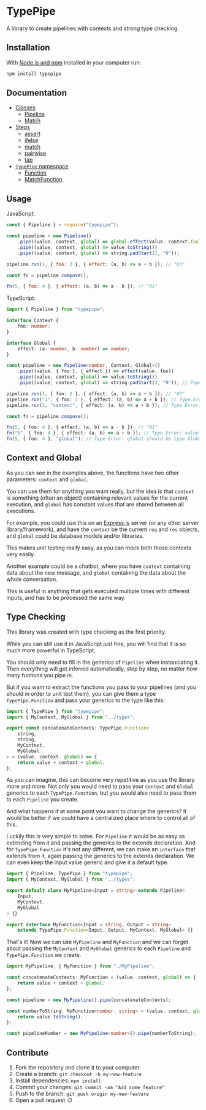# TypePipe

A library to create pipelines with contexts and strong type checking.

## Installation

With [Node.js and npm](https://nodejs.org/) installed in your computer run:

```bash
npm install typepipe
```

## Documentation

- [Classes](./src/classes/README.md#classes)
  - [Pipeline](./src/classes/Pipeline/README.md#pipeline)
  - [Match](./src/classes/Match/README.md#match)
- [Steps](./src/steps/README.md#steps)
  - [assert](./src/steps/README.md#assert)
  - [ifelse](./src/steps/README.md#ifelse)
  - [match](./src/steps/README.md#match)
  - [pairwise](./src/steps/README.md#pairwise)
  - [tap](./src/steps/README.md#tap)
- [`TypePipe` namespace](./src/types/TypePipe/README.md#typepipe-namespace)
  - [Function](./src/types/TypePipe/README.md#typepipefunction)
  - [MatchFunction](./src/types/TypePipe/README.md#typepipematchfunction)

## Usage

JavaScript:

```js
const { Pipeline } = require("typepipe");

const pipeline = new Pipeline()
	.pipe((value, context, global) => global.effect(value, context.foo))
	.pipe((value, context, global) => value.toString())
	.pipe((value, context, global) => string.padStart(2, "0"));

pipeline.run(1, { foo: 2 }, { effect: (a, b) => a + b }); // "03"

const fn = pipeline.compose();

fn(5, { foo: 4 }, { effect: (a, b) => a - b }); // "01"
```

TypeScript:

```ts
import { Pipeline } from "typepipe";

interface Context {
	foo: number;
}

interface Global {
	effect: (a: number, b: number) => number;
}

const pipeline = new Pipeline<number, Context, Global>()
	.pipe((value, { foo }, { effect }) => effect(value, foo))
	.pipe((value, context, global) => value.toString())
	.pipe((value, context, global) => string.padStart(2, "0")); // TypeScript knows `value` is a string now

pipeline.run(1, { foo: 2 }, { effect: (a, b) => a + b }); // "03"
pipeline.run("1", { foo: 2 }, { effect: (a, b) => a + b }); // Type Error: value should be a number
pipeline.run(1, "context", { effect: (a, b) => a + b }); // Type Error: context should be type Context

const fn = pipeline.compose();

fn(5, { foo: 4 }, { effect: (a, b) => a - b }); // "01"
fn("5", { foo: 4 }, { effect: (a, b) => a + b }); // Type Error: value should be a number
fn(5, { foo: 4 }, "global"); // Type Error: global should be type Global
```

## Context and Global

As you can see in the examples above, the functions have two other parameters: `context` and `global`.

You can use them for anything you want really, but the idea is that `context` is something (often an object) containing relevant values for the current execution, and `global` has constant values that are shared between all executions.

For example, you could use this on an [Express.js](https://github.com/expressjs/express) server (or any other server library/framework), and have the `context` be the current `req` and `res` objects, and `global` could be database models and/or libraries.

This makes unit testing really easy, as you can mock both those contexts very easily.

Another example could be a chatbot, where you have `context` containing data about the new message, and `global` containing the data about the whole conversation.

This is useful in anything that gets executed multiple times with different inputs, and has to be processed the same way.

## Type Checking

This library was created with type checking as the first priority.

While you can still use it in JavaScript just fine, you will find that it is so much more powerful in TypeScript.

You should only need to fill in the generics of `Pipeline` when instanciating it. Then everything will get inferred automatically, step by step, no matter how many funtions you pipe in.

But if you want to extract the functions you pass to your pipelines (and you should in order to unit test them), you can give them a type `TypePipe.Function` and pass your generics to the type like this:

```ts
import { TypePipe } from "typepipe";
import { MyContext, MyGlobal } from "../types";

export const concatenateContexts: TypePipe.Function<
	string,
	string,
	MyContext,
	MyGlobal
> = (value, context, global) => {
	return value + context + global;
};
```

As you can imagine, this can become very repetitive as you use the library more and more. Not only you would need to pass your `Context` and `Global` generics to each `TypePipe.Function`, but you would also need to pass them to each `Pipeline` you create.

And what happens if at some point you want to change the generics? It would be better if we could have a centralized place where to control all of this.

Luckily this is very simple to solve. For `Pipeline` it would be as easy as extending from it and passing the generics to the extends declaration. And for `TypePipe.Function` it's not any different, we can make an `interface` that extends from it, again passing the generics to the extends declaration. We can even keep the input value generic and give it a default type.

```ts
import { Pipeline, TypePipe } from "typepipe";
import { MyContext, MyGlobal } from "../types";

export default class MyPipeline<Input = string> extends Pipeline<
	Input,
	MyContext,
	MyGlobal
> {}

export interface MyFunction<Input = string, Output = string>
	extends TypePipe.Function<Input, Output, MyContext, MyGlobal> {}
```

That's it! Now we can use `MyPipeline` and `MyFunction` and we can forget about passing the `MyContext` and `MyGlobal` generics to each `Pipeline` and `TypePipe.Function` we create.

```ts
import MyPipeline, { MyFunction } from "./MyPipeline";

const concatenateContexts: MyFunction = (value, context, global) => {
	return value + context + global;
};

const pipeline = new MyPipeline().pipe(concatenateContexts);

const numberToString: MyFunction<number, string> = (value, context, global) => {
	return value.toString();
};

const pipelineNumber = new MyPipeline<number>().pipe(numberToString);
```

## Contribute

1. Fork the repository and clone it to your computer.
2. Create a branch: `git checkout -b my-new-feature`
3. Install dependencies: `npm install`
4. Commit your changes: `git commit -am "Add some feature"`
5. Push to the branch: `git push origin my-new-feature`
6. Open a pull request :D
